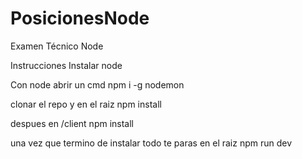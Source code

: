 # PosicionesNode
Examen Técnico Node

Instrucciones
Instalar node

Con node
abrir un cmd npm i -g nodemon

clonar el repo y en el raiz npm install

despues en /client npm install

una vez que termino de instalar todo te paras en el raiz npm run dev

